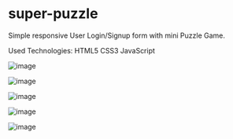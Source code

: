 # super-puzzle
Simple responsive User Login/Signup form with mini Puzzle Game.

Used Technologies:
HTML5
CSS3
JavaScript

![image](https://user-images.githubusercontent.com/121028656/208592245-4adbb33a-6d0d-43c7-ae95-72b59d918920.png)

![image](https://user-images.githubusercontent.com/121028656/208592359-2e081279-017b-4e05-a59e-65cdd1159b25.png)

![image](https://user-images.githubusercontent.com/121028656/208592444-5cfe5d22-fef4-4fe5-b781-6fb682ae1803.png)

![image](https://user-images.githubusercontent.com/121028656/208592477-885afee2-7535-4941-b71b-1ef41306dc12.png)

![image](https://user-images.githubusercontent.com/121028656/208592543-030dd3a4-53ca-44ed-92be-d5c85608daae.png)
